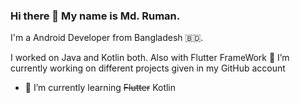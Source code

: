 ### Hi there 👋 My name is Md. Ruman.
I'm a Android Developer from Bangladesh 🇧🇩.
<!--
**ruman-dev/ruman-dev** is a ✨ _special_ ✨ repository because its `README.md` (this file) appears on your GitHub profile.

Here are some ideas to get you started:
-->
I worked on Java and Kotlin both. Also with Flutter FrameWork
🔭 I’m currently working on different projects given in my GitHub account
- 🌱 I’m currently learning ~~Flutter~~ Kotlin
<!-- 👯 I’m looking to collaborate on ...
- 🤔 I’m looking for help with ...
- 💬 Ask me about ...
- 📫 How to reach me: ...
- 😄 Pronouns: ...
- ⚡ Fun fact: ...
-->
